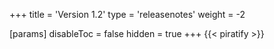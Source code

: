 +++
title = 'Version 1.2'
type = 'releasenotes'
weight = -2

[params]
  disableToc = false
  hidden = true
+++
{{< piratify >}}
